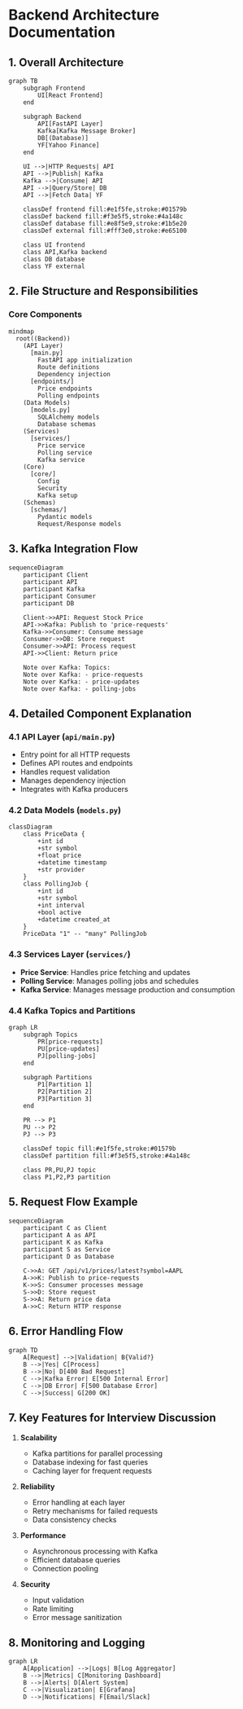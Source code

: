 # Backend Architecture Documentation

## 1. Overall Architecture

```mermaid
graph TB
    subgraph Frontend
        UI[React Frontend]
    end

    subgraph Backend
        API[FastAPI Layer]
        Kafka[Kafka Message Broker]
        DB[(Database)]
        YF[Yahoo Finance]
    end

    UI -->|HTTP Requests| API
    API -->|Publish| Kafka
    Kafka -->|Consume| API
    API -->|Query/Store| DB
    API -->|Fetch Data| YF

    classDef frontend fill:#e1f5fe,stroke:#01579b
    classDef backend fill:#f3e5f5,stroke:#4a148c
    classDef database fill:#e8f5e9,stroke:#1b5e20
    classDef external fill:#fff3e0,stroke:#e65100

    class UI frontend
    class API,Kafka backend
    class DB database
    class YF external
```

## 2. File Structure and Responsibilities

### Core Components

```mermaid
mindmap
  root((Backend))
    (API Layer)
      [main.py]
        FastAPI app initialization
        Route definitions
        Dependency injection
      [endpoints/]
        Price endpoints
        Polling endpoints
    (Data Models)
      [models.py]
        SQLAlchemy models
        Database schemas
    (Services)
      [services/]
        Price service
        Polling service
        Kafka service
    (Core)
      [core/]
        Config
        Security
        Kafka setup
    (Schemas)
      [schemas/]
        Pydantic models
        Request/Response models
```

## 3. Kafka Integration Flow

```mermaid
sequenceDiagram
    participant Client
    participant API
    participant Kafka
    participant Consumer
    participant DB

    Client->>API: Request Stock Price
    API->>Kafka: Publish to 'price-requests'
    Kafka->>Consumer: Consume message
    Consumer->>DB: Store request
    Consumer->>API: Process request
    API->>Client: Return price

    Note over Kafka: Topics:
    Note over Kafka: - price-requests
    Note over Kafka: - price-updates
    Note over Kafka: - polling-jobs
```

## 4. Detailed Component Explanation

### 4.1 API Layer (`api/main.py`)

- Entry point for all HTTP requests
- Defines API routes and endpoints
- Handles request validation
- Manages dependency injection
- Integrates with Kafka producers

### 4.2 Data Models (`models.py`)

```mermaid
classDiagram
    class PriceData {
        +int id
        +str symbol
        +float price
        +datetime timestamp
        +str provider
    }
    class PollingJob {
        +int id
        +str symbol
        +int interval
        +bool active
        +datetime created_at
    }
    PriceData "1" -- "many" PollingJob
```

### 4.3 Services Layer (`services/`)

- **Price Service**: Handles price fetching and updates
- **Polling Service**: Manages polling jobs and schedules
- **Kafka Service**: Manages message production and consumption

### 4.4 Kafka Topics and Partitions

```mermaid
graph LR
    subgraph Topics
        PR[price-requests]
        PU[price-updates]
        PJ[polling-jobs]
    end

    subgraph Partitions
        P1[Partition 1]
        P2[Partition 2]
        P3[Partition 3]
    end

    PR --> P1
    PU --> P2
    PJ --> P3

    classDef topic fill:#e1f5fe,stroke:#01579b
    classDef partition fill:#f3e5f5,stroke:#4a148c

    class PR,PU,PJ topic
    class P1,P2,P3 partition
```

## 5. Request Flow Example

```mermaid
sequenceDiagram
    participant C as Client
    participant A as API
    participant K as Kafka
    participant S as Service
    participant D as Database

    C->>A: GET /api/v1/prices/latest?symbol=AAPL
    A->>K: Publish to price-requests
    K->>S: Consumer processes message
    S->>D: Store request
    S->>A: Return price data
    A->>C: Return HTTP response
```

## 6. Error Handling Flow

```mermaid
graph TD
    A[Request] -->|Validation| B{Valid?}
    B -->|Yes| C[Process]
    B -->|No| D[400 Bad Request]
    C -->|Kafka Error| E[500 Internal Error]
    C -->|DB Error| F[500 Database Error]
    C -->|Success| G[200 OK]
```

## 7. Key Features for Interview Discussion

1. **Scalability**

   - Kafka partitions for parallel processing
   - Database indexing for fast queries
   - Caching layer for frequent requests

2. **Reliability**

   - Error handling at each layer
   - Retry mechanisms for failed requests
   - Data consistency checks

3. **Performance**

   - Asynchronous processing with Kafka
   - Efficient database queries
   - Connection pooling

4. **Security**
   - Input validation
   - Rate limiting
   - Error message sanitization

## 8. Monitoring and Logging

```mermaid
graph LR
    A[Application] -->|Logs| B[Log Aggregator]
    B -->|Metrics| C[Monitoring Dashboard]
    B -->|Alerts| D[Alert System]
    C -->|Visualization| E[Grafana]
    D -->|Notifications| F[Email/Slack]
```
